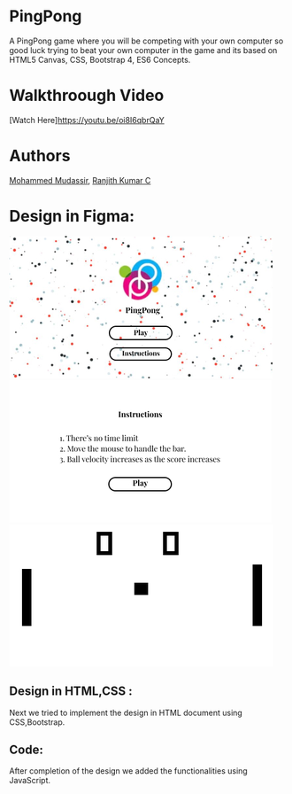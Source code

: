 # PingPong
A PingPong game where you will be competing with your own computer so good luck trying to beat your own computer in the game and its based on HTML5 Canvas, CSS, Bootstrap 4, ES6 Concepts.

# Walkthroough Video
[Watch Here]https://youtu.be/oi8I6qbrQaY

# Authors
[Mohammed Mudassir](https://github.com/Md-Mudassir), 
[Ranjith Kumar C](https://github.com/ranjithckumar)

# Design in Figma:
![Initial Design](https://github.com/Md-Mudassir/PingPong/blob/master/img/Index.jpg)
![](https://github.com/Md-Mudassir/PingPong/blob/master/img/Instructions.jpg)
![](https://github.com/Md-Mudassir/PingPong/blob/master/img/play.jpg)

## Design in HTML,CSS :
Next we tried to implement the design in HTML document using CSS,Bootstrap.

## Code:
After completion of the design we added the functionalities using JavaScript.
